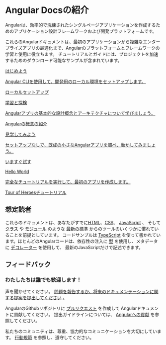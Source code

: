 <h1 class="no-toc">Angular Docsの紹介</h1>

Angularは、効率的で洗練されたシングルページアプリケーションを作成するためのアプリケーション設計フレームワークおよび開発プラットフォームです。

これらのAngularドキュメントは、最初のアプリケーションから複雑なエンタープライズアプリの最適化まで、Angularのプラットフォームとフレームワークの学習と使用に役立ちます。
チュートリアルとガイドには、プロジェクトを加速するためのダウンロード可能なサンプルが含まれています。


<div class="card-container">
  <a href="guide/setup-local" class="docs-card"
    title="Angular Local Environment Setup">
      <section>はじめよう</section>
      <p>Angular CLIを使用して、開発用のローカル環境をセットアップします。</p>
      <p class="card-footer">ローカルセットアップ</p>
  </a>
  <a href="guide/architecture" class="docs-card" title="Angular Concepts">
      <section>学習と探検</section>
      <p>Angularアプリの基本的な設計概念とアーキテクチャについて学びましょう。</p>
      <p class="card-footer">Angularの概念の紹介</p>
  </a>
  <a href="start" class="docs-card" title="Angular Getting Started">
      <section>見学してみよう</section>
      <p>セットアップなしで、既成の小さなAngularアプリを調べ、動かしてみましょう。</p>
      <p class="card-footer">いますぐ試す</p> 
  </a>
  <a href="tutorial" class="docs-card" title="Create an app">
      <section>Hello World</section>
      <p>完全なチュートリアルを実行して、最初のアプリを作成します。</p>
      <p class="card-footer">Tour of Heroesチュートリアル</p>
  </a>


</div>


## 想定読者


これらのドキュメントは、あなたがすでに[HTML](https://developer.mozilla.org/docs/Learn/HTML/Introduction_to_HTML "Learn HTML")、[CSS](https://developer.mozilla.org/docs/Learn/CSS/First_steps "Learn CSS")、 [JavaScript](https://developer.mozilla.org/ja/docs/Web/JavaScript/A_re-introduction_to_JavaScript "Learn JavaScript") 、
そして [クラス](https://developer.mozilla.org/ja/docs/Web/JavaScript/Reference/Classes "ES2015 Classes") や [モジュール](https://developer.mozilla.org/ja/docs/Web/JavaScript/Reference/Statements/import "ES2015 Modules") のような [最新の標準](https://developer.mozilla.org/en-US/docs/Web/JavaScript/Language_Resources "Latest JavaScript standards") からのツールのいくつかに慣れていることを前提としています。
コードサンプルは [TypeScript](https://www.typescriptlang.org/ "TypeScript") を使って書かれています。ほとんどのAngularコードは、依存性の注入に [型](https://www.typescriptlang.org/docs/handbook/classes.html "TypeScript Types") を使用し、メタデータに [デコレーター](https://www.typescriptlang.org/docs/handbook/decorators.html "Decorators") を使用して、
最新のJavaScriptだけで記述できます。


## フィードバック

<h3>わたしたちは誰でも歓迎します！</h3>

声を聞かせてください。 [問題を報告するか、将来のドキュメンテーションに関する提案を提出してください](https://github.com/angular/angular/issues/new/choose "Angular GitHub repository new issue form") 。

AngularのGithubリポジトリに 
[プルリクエスト](https://github.com/angular/angular/pulls "Angular Github pull requests") を作成して
Angularドキュメントに貢献してください。
提出ガイドラインについては、 
[Angularへの貢献](https://github.com/angular/angular/blob/master/CONTRIBUTING.md "Contributing guide") を参照してください。

私たちのコミュニティは、尊重、協力的なコミュニケーションを大切にしています。 
[行動規範](https://github.com/angular/angular-ja/blob/master/CODE_OF_CONDUCT.md "Contributor code of conduct") を参照し、遵守してください。
